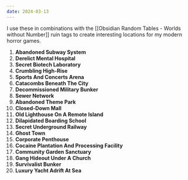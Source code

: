 ```yaml
---
date: 2024-03-13
---
```

I use these in combinations with the [[Obsidian Random Tables - Worlds without Number]] ruin tags to create interesting locations for my modern horror games.

1. **Abandoned Subway System**
2. **Derelict Mental Hospital**
3. **Secret Biotech Laboratory**
4. **Crumbling High-Rise**
5. **Sports And Concerts Arena**
6. **Catacombs Beneath The City**
7. **Decommissioned Military Bunker**
8. **Sewer Network**
9. **Abandoned Theme Park**
10. **Closed-Down Mall**
11. **Old Lighthouse On A Remote Island**
12. **Dilapidated Boarding School**
13. **Secret Underground Railway**
14. **Ghost Town**
15. **Corporate Penthouse**
16. **Cocaine Plantation And Processing Facility**
17. **Community Garden Sanctuary**
18. **Gang Hideout Under A Church**
19. **Survivalist Bunker**
20. **Luxury Yacht Adrift At Sea**
